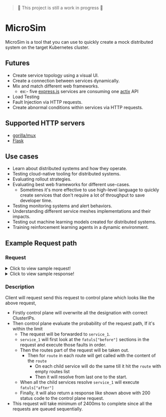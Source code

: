> 🚧 This project is still a work in progress 🚧

# MicroSim

MicroSim is a tool that you can use to quickly create a mock distributed system on the target Kubernetes cluster.

## Futures

- Create service topology using a visual UI.
- Create a connection between services dynamically.
- Mix and match different web frameworks.
    - ex:- five [express.js](https://expressjs.com/) services are consuming one [actix](https://actix.rs/) API
- Load Testing
- Fault Injection via HTTP requests.
- Create abnormal conditions within services via HTTP requests.

## Supported HTTP servers

- [gorilla/mux](https://github.com/gorilla/mux)
- [Flask](https://github.com/pallets/flask)

## Use cases

- Learn about distributed systems and how they operate.
- Testing cloud-native tooling for distributed systems.
- Evaluating rollout strategies.
- Evaluating best web frameworks for different use-cases.
    - Sometimes it's more effective to use high-level language to quickly create services that don't require a lot of
      throughput to save developer time.
- Testing monitoring systems and alert behaviors.
- Understanding different service meshes implementations and their impacts.
- Testing out machine learning models created for distributed systems.
- Training reinforcement learning agents in a dynamic environment.

## Example Request path

### Request
<details>
  <summary>Click to view sample request!</summary>

```json
    {
  "designation": "service_1",
  "probability": 100,
  "faults": {
    "before": [
      {
        "type": "latency",
        "args": {
          "delay": 600
        }
      }
    ],
    "after": [
      {
        "type": "memory-leak",
        "args": {
          "size": 250,
          "duration": 10000
        }
      }
    ]
  },
  "routes": [
    {
      "designation": "service_2",
      "probability": 50,
      "faults": {
        "before": [],
        "after": [
          {
            "type": "latency",
            "args": {
              "delay": 600
            }
          }
        ]
      },
      "routes": [
        {
          "designation": "service_4",
          "probability": 100,
          "faults": {
            "before": [
              {
                "type": "latency",
                "args": {
                  "delay": 200
                }
              }
            ],
            "after": []
          }
        }
      ]
    },
    {
      "designation": "service_3",
      "probability": 100,
      "faults": {
        "before": [
          {
            "type": "latency",
            "args": {
              "delay": 1000
            }
          }
        ],
        "after": []
      }
    }
  ]
}
```
</details>

<details>
  <summary>Click to view sample response!</summary>

```json
{
  "service": "service_1",
  "address": "http://localhost:8081/",
  "errors": [],
  "response": [
    {
      "service": "service_2",
      "address": "http://localhost:8082/",
      "errors": [],
      "response": [
        {
          "service": "service_4",
          "address": "http://localhost:8084/",
          "errors": [],
          "response": []
        }
      ]
    },
    {
      "service": "service_3",
      "address": "http://localhost:8083/",
      "errors": [],
      "response": []
    }
  ]
}
```
</details>

### Description

Client will request send this request to control plane which looks like the above request,

- Firstly control plane will overwrite all the designation with correct ClusterIPs.
- Then control plane evaluate the probability of the request path, If it's within the limit
    - The request will be forwarded to `service_1`.
    - `service_1` will first look at the `fatuls["before"]` sections in the request and execute those faults in order.
    - Then the routes part of the request will be taken out.
      - Then for `route` in each route will get called with the content of the `route`
        - On each child service will do the same till it hit the `route` with empty routes list
        - Then it will resolve from last one to the start. 
    - When all the child services resolve `service_1` will execute `fatuls["after"]`
    - Finally, it will also return a response like shown above with 200 status code to the control plane request.
- This request will take minimum of 2400ms to complete since all the requests are queued sequentially.